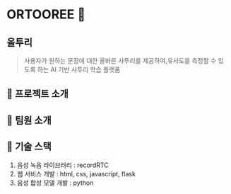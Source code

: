 # ORTOOREE 🐥

## 올투리

> 사용자가 원하는 문장에 대한 올바른 사투리를 제공하여,유사도를 측정할 수 있도록 하는 AI 기반 사투리 학습 플랫폼 </br>

## 📌 프로젝트 소개

## 📌 팀원 소개

## 📌 기술 스택
1. 음성 녹음 라이브러리 : recordRTC
2. 웹 서비스 개발 : html, css, javascript, flask
3. 음성 합성 모델 개발 : python

